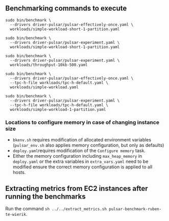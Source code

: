 ## Benchmarking commands to execute

```
sudo bin/benchmark \
  --drivers driver-pulsar/pulsar-effectively-once.yaml \
  workloads/simple-workload-short-1-partition.yaml
```

```
sudo bin/benchmark \
  --drivers driver-pulsar/pulsar-experiment.yaml \
  workloads/simple-workload-short-1-partition.yaml
```

```
sudo bin/benchmark \
  --drivers driver-pulsar/pulsar-experiment.yaml \
  workloads/throughput-10kb-500.yaml
```

```
sudo bin/benchmark \
  --drivers driver-pulsar/pulsar-effectively-once.yaml \
  --tpc-h-file workloads/tpc-h-default.yaml \
  workloads/simple-workload.yaml
```

```
sudo bin/benchmark \
  --drivers driver-pulsar/pulsar-experiment.yaml \
  --tpc-h-file workloads/tpc-h-default.yaml \
  workloads/simple-workload-1-partition.yaml
```

### Locations to configure memory in case of changing instance size

* `bkenv.sh` requires modification of allocated environment variables (`pulsar_env.sh` also applies memory configuration, but only as defaults)
* `deploy.yaml`requires modification of the `Configure memory` task.
* Either the memory configuration including `max_heap_memory` in `deploy.yaml` or the extra variables in `extra_vars.yaml` need to be modified ensure the correct memory configuration is applied to all hosts.

## Extracting metrics from EC2 instances after running the benchmarks

Run the command `sh ../../extract_metrics.sh pulsar-benchmark-ruben-te-wierik`.

